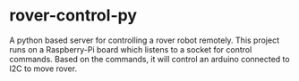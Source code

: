 rover-control-py
================
A python based server for controlling a rover robot remotely. This project runs on a Raspberry-Pi board which listens to a socket for control commands. Based on the commands, it will control an arduino connected to I2C to move rover.
